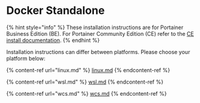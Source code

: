 # Docker Standalone

{% hint style="info" %}
These installation instructions are for Portainer Business Edition (BE). For Portainer Community Edition (CE) refer to the [CE install documentation](../../../install-ce/server/docker/).
{% endhint %}

Installation instructions can differ between platforms. Please choose your platform below:

{% content-ref url="linux.md" %}
[linux.md](linux.md)
{% endcontent-ref %}

{% content-ref url="wsl.md" %}
[wsl.md](wsl.md)
{% endcontent-ref %}

{% content-ref url="wcs.md" %}
[wcs.md](wcs.md)
{% endcontent-ref %}

